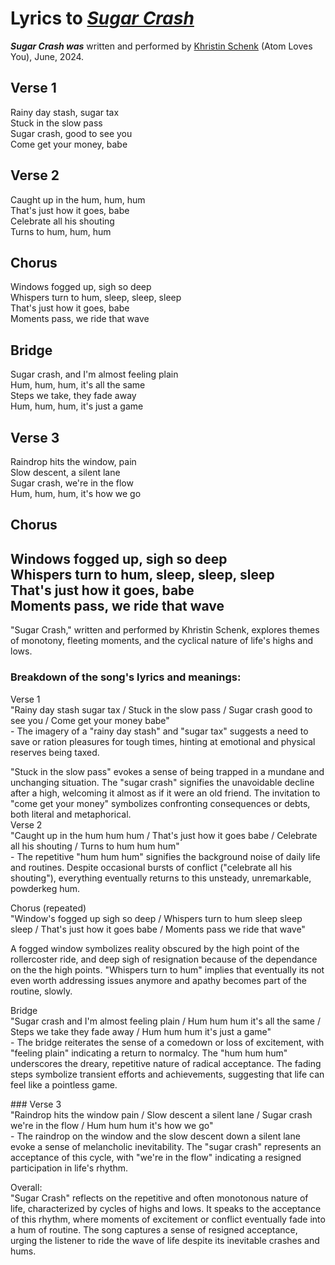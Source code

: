 # Lyrics to [***Sugar Crash***](https://open.spotify.com/track/04wWlQ6TX6ALP9p8APXU2I?si=20c39d04dfa34381)

***Sugar Crash was*** written and performed by [Khristin Schenk](mailto:khristinschenk@gmail.com) (Atom Loves You), June, 2024\.

## Verse 1

Rainy day stash, sugar tax  
Stuck in the slow pass  
Sugar crash, good to see you  
Come get your money, babe

## Verse 2

Caught up in the hum, hum, hum  
That's just how it goes, babe  
Celebrate all his shouting  
Turns to hum, hum, hum

## Chorus

Windows fogged up, sigh so deep  
Whispers turn to hum, sleep, sleep, sleep  
That's just how it goes, babe  
Moments pass, we ride that wave

## Bridge

Sugar crash, and I'm almost feeling plain  
Hum, hum, hum, it's all the same  
Steps we take, they fade away  
Hum, hum, hum, it's just a game

## Verse 3

Raindrop hits the window, pain  
Slow descent, a silent lane  
Sugar crash, we're in the flow  
Hum, hum, hum, it's how we go

## Chorus

Windows fogged up, sigh so deep  
Whispers turn to hum, sleep, sleep, sleep  
That's just how it goes, babe  
Moments pass, we ride that wave  
---

"Sugar Crash," written and performed by Khristin Schenk, explores themes of monotony, fleeting moments, and the cyclical nature of life's highs and lows.

### **Breakdown of the song's lyrics and meanings:**

Verse 1  
"Rainy day stash sugar tax / Stuck in the slow pass / Sugar crash good to see you / Come get your money babe"  
\- The imagery of a "rainy day stash" and "sugar tax" suggests a need to save or ration pleasures for tough times, hinting at emotional and physical reserves being taxed.

"Stuck in the slow pass" evokes a sense of being trapped in a mundane and unchanging situation. The "sugar crash" signifies the unavoidable decline after a high, welcoming it almost as if it were an old friend. The invitation to "come get your money" symbolizes confronting consequences or debts, both literal and metaphorical.  
Verse 2  
"Caught up in the hum hum hum / That's just how it goes babe / Celebrate all his shouting / Turns to hum hum hum"  
\- The repetitive "hum hum hum" signifies the background noise of daily life and routines. Despite occasional bursts of conflict ("celebrate all his shouting"), everything eventually returns to this unsteady, unremarkable, powderkeg hum.

Chorus (repeated)  
"Window's fogged up sigh so deep / Whispers turn to hum sleep sleep sleep / That's just how it goes babe / Moments pass we ride that wave"

A fogged window symbolizes reality obscured by the high point of the rollercoster ride, and deep sigh of resignation because of the dependance on the the high points. "Whispers turn to hum" implies that eventually its not even worth addressing issues anymore and apathy becomes part of the routine, slowly.

Bridge  
"Sugar crash and I'm almost feeling plain / Hum hum hum it's all the same / Steps we take they fade away / Hum hum hum it's just a game"  
\- The bridge reiterates the sense of a comedown or loss of excitement, with "feeling plain" indicating a return to normalcy. The "hum hum hum" underscores the dreary, repetitive nature of radical acceptance. The fading steps symbolize transient efforts and achievements, suggesting that life can feel like a pointless game.

\#\#\# Verse 3  
"Raindrop hits the window pain / Slow descent a silent lane / Sugar crash we're in the flow / Hum hum hum it's how we go"  
\- The raindrop on the window and the slow descent down a silent lane evoke a sense of melancholic inevitability. The "sugar crash" represents an acceptance of this cycle, with "we're in the flow" indicating a resigned participation in life's rhythm.

Overall:  
"Sugar Crash" reflects on the repetitive and often monotonous nature of life, characterized by cycles of highs and lows. It speaks to the acceptance of this rhythm, where moments of excitement or conflict eventually fade into a hum of routine. The song captures a sense of resigned acceptance, urging the listener to ride the wave of life despite its inevitable crashes and hums.